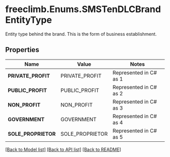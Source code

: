 # freeclimb.Enums.SMSTenDLCBrandEntityType

Entity type behind the brand. This is the form of business establishment.
## Properties

Name | Value | Notes
------------ | ------------- | -------------
**PRIVATE_PROFIT** | PRIVATE_PROFIT | Represented in C# as 1
**PUBLIC_PROFIT** | PUBLIC_PROFIT | Represented in C# as 2
**NON_PROFIT** | NON_PROFIT | Represented in C# as 3
**GOVERNMENT** | GOVERNMENT | Represented in C# as 4
**SOLE_PROPRIETOR** | SOLE_PROPRIETOR | Represented in C# as 5

[[Back to Model list]](../README.md#documentation-for-models) [[Back to API list]](../README.md#documentation-for-api-endpoints) [[Back to README]](../README.md)

